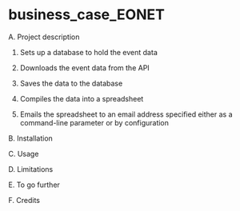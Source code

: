 # business_case_EONET

A. Project description



1. Sets up a database to hold the event data

2. Downloads the event data from the API

3. Saves the data to the database

4. Compiles the data into a spreadsheet

5. Emails the spreadsheet to an email address specified either as a command-line parameter or by configuration

B. Installation



C. Usage



D. Limitations 



E. To go further



F. Credits
